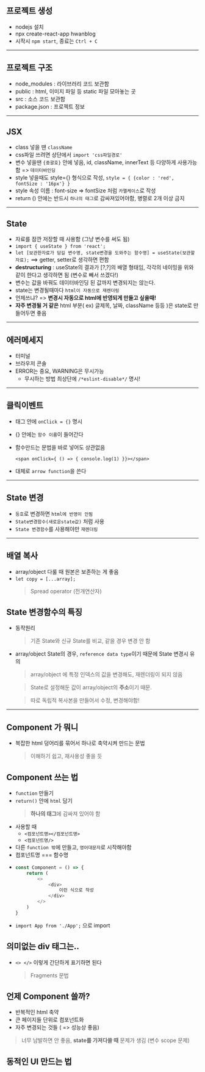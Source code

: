 ## 프로젝트 생성
- nodejs 설치
- npx create-react-app hwanblog
- 시작시 `npm start`, 종료는 `Ctrl + C`
***
## 프로젝트 구조
- node_modules : 라이브러리 코드 보관함
- public : html, 이미지 파일 등 static 파일 모아놓는 곳
- src : 소스 코드 보관함
- package.json : 프로젝트 정보
***
## JSX
- class 넣을 땐 `className`
- css파일 쓰려면 상단에서 `import 'css파일경로'`
- 변수 넣을땐 `{중괄호}` 안에 넣음, id, className, innerText 등 다양하게 사용가능함 => `데이터바인딩`
- style 넣을때도 style={} 형식으로 작성,
    `style = { {color : 'red', fontSize : '16px'} }`
- style 속성 이름 : font-size => fontSize 처럼 `카멜케이스`로 작성
- return () 안에는 반드시 `하나의 태그`로 감싸져있어야함, 병렬로 2개 이상 금지
***
## State
- 자료를 잠깐 저장할 때 사용함 (그냥 변수를 써도 됨)
- `import { useState } from 'react';`
- `let [보관한자료가 담길 변수명, state변경을 도와주는 함수명] = useState(보관할자료);` ==> getter, setter로 생각하면 편함
- **destructuring**
    : useState의 결과가 [?,?]의 배열 형태임, 각각의 네이밍을 위와 같이 한다고 생각하면 됨 (변수로 빼서 쓰겠다!)
- 변수는 값을 바꿔도 데이터바인딩 된 값까지 변경되지는 않는다.
- state는 변경될때마다 `html이 자동으로 재렌더링`
- 언제쓰냐? => **변경시 자동으로 html에 반영되게 만들고 싶을때!**
- **자주 변경될 거 같은** html 부분( ex) 글제목, 날짜, className 등등 )은 state로 만들어두면 좋음
***
## 에러메세지
- 터미널
- 브라우저 콘솔
- ERROR는 중요, WARNING은 무시가능
    - 무시하는 방법
        최상단에 `/*eslint-disable*/` 명시!
***
## 클릭이벤트
- 태그 안에  `onClick = {}` 명시
- {} 안에는 `함수 이름`이 들어간다
- 함수만드는 문법을 바로 넣어도 상관없음

    `<span onClick={ () => { console.log(1) }}></span>`
- 대체로 `arrow function`을 쓴다
***
## State 변경
- `등호`로 변경하면 `html에 반영이 안됨`
- `State변경함수(새로운state값)` 처럼 사용
- `State 변경함수`를 사용해야만 `재렌더링`
***
## 배열 복사
- array/object 다룰 때 원본은 보존하는 게 좋음
- `let copy = [...array];`
    > Spread operator (전개연산자)

## State 변경함수의 특징
- 동작원리
    >기존 State와 신규 State를 비교,
     같을 경우 변경 안 함

- array/object State의 경우,
    `reference data type`이기 때문에
    State 변경시 유의
    > array/object 에 특정 인덱스의 값을 변경해도, 재렌더링이 되지 않음

    > State로 설정해둔 값이 array/object의 **주소**이기 때문.

    > 따로 독립적 복사본을 만들어서 수정, 변경해야함!

***
## Component 가 뭐니
- 복잡한 html 덩어리를 묶어서 하나로 축약시켜 만드는 문법
    > 이해하기 쉽고, 재사용성 좋을 듯

## Component 쓰는 법
- `function` 만들기
- `return()` 안에 `html` 담기
    > **하나의 태그**에 감싸져 있어야 함
- 사용할 때
    - `<컴포넌트명></컴포넌트명>`
    - `<컴포넌트명/>`
- 다른 `function 밖`에 만들고,
 `영어대문자`로 시작해야함
- 컴포넌트명 === 함수명
-   ```js
    const Component = () => {
        return (
            <>
                <div>
                    이런 식으로 작성
                </div>
            </>
        )
    }
    ```
- `import App from './App';` 으로 import

## 의미없는 div 태그는..
- `<> </>` 이렇게 간단하게 표기하면 된다
    > Fragments 문법

## 언제 Component 쓸까?
- 반복적인 html 축약 
- 큰 페이지들 단위로 컴포넌트화
- 자주 변경되는 것들 ( => 성능상 좋음)
> 너무 남발하면 안 좋음, **state를 가져다쓸 때** 문제가 생김 (변수 scope 문제)

## 동적인 UI 만드는 법
